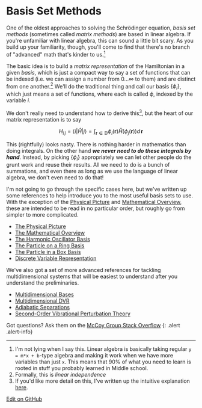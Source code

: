 # Basis Set Methods

One of the oldest approaches to solving the Schrödinger equation, _basis set methods_ (sometimes called _matrix methods_) are based in linear algebra.
If you're unfamiliar with linear algebra, this can sound a little bit scary.
As you build up your familiarity, though, you'll come to find that there's no branch of "advanced" math that's kinder to us.[<sup>1</sup>]

The basic idea is to build a _matrix representation_ of the Hamiltonian in a given _basis_, which is just a compact way to say a set of functions that can be indexed (i.e. we can assign a number from $0...\infty$ to them) and are distinct from one another.[<sup>2</sup>]
We'll do the traditional thing and call our basis $\{\phi_i\}$, which just means a set of functions, where each is called $\phi$, indexed by the variable $i$.

We don't really need to understand how to derive this[<sup>3</sup>], but the heart of our matrix representation is to say

$$
H_{i\, j}=\langle i|\hat{H}|j\rangle = \int_{\pmb{r}\in \mathbb{D}}\phi _i(\pmb{r})\hat{H}\left(\phi _j(\pmb{r})\right)d\, \pmb{r}
$$

This (rightfully) looks nasty. There is nothing harder in mathematics than doing integrals.
On the other hand ___we never need to do these integrals by hand___.
Instead, by picking $\{\phi_i\}$ appropriately we can let other people do the grunt work and reuse their results.
All we need to do is a bunch of summations, and even there as long as we use the language of linear algebra, we don't even need to do that!

I'm not going to go through the specific cases here, but we've written up some references to help introduce you to the most useful basis sets to use.
With the exception of the [Physical Picture](ThePhysicalPicture.md) and [Mathematical Overview](GeneralOverview.md), these are intended to be read in no particular order, but roughly go from simpler to more complicated.

* [The Physical Picture](ThePhysicalPicture.md)
* [The Mathematical Overview](GeneralOverview.md)
* [The Harmonic Oscillator Basis](HarmonicOscillator.md)
* [The Particle on a Ring Basis](POR.md)
* [The Particle in a Box Basis](PIB.md)
* [Discrete Variable Representation](BasicDVR.md)

We've also got a set of more advanced references for tackling multidimensional systems that will be easiest to understand after you understand the preliminaries.

* [Multidimensional Bases](MultidimBasis.md)
* [Multidimensional DVR](MultidimDVR.md)
* [Adiabatic Separations](AdiabaticSeparations.md)
* [Second-Order Vibrational Perturbation Theory](VPT2.md)

Got questions? Ask them on the [McCoy Group Stack Overflow](https://stackoverflow.com/c/mccoygroup/questions/ask)
{: .alert .alert-info}

---
1. <a id="fn1"></a> I'm not lying when I say this. Linear algebra is basically taking regular `y = m*x + b`-type algebra and making it work when we have more variables than just `x`. This means that 90% of what you need to learn is rooted in stuff you probably learned in Middle school.
2. <a id="fn2"></a> Formally, this is _linear independence_
3. <a id="fn3"></a> If you'd like more detail on this, I've written up the intuitive explanation [here](https://stackoverflow.com/c/mccoygroup/questions/74).

[<sup>1</sup>]: #fn1
[<sup>2</sup>]: #fn2
[<sup>3</sup>]: #fn3

[Edit on GitHub](https://github.com/McCoyGroup/References/edit/gh-pages/References/Basis%20Set%20Methods/index.md)
